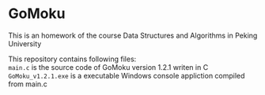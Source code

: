 # GoMoku
This is an homework of the course Data Structures and Algorithms in Peking University

This repository contains following files:  
`main.c` is the source code of GoMoku version 1.2.1 writen in C  
`GoMoku_v1.2.1.exe` is a executable Windows console appliction compiled from main.c  
